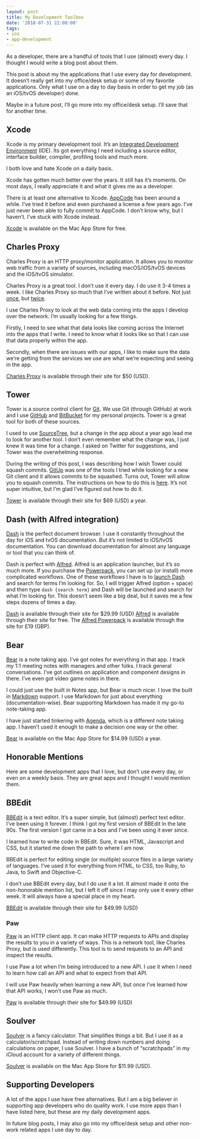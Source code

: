 ```yaml
---
layout: post
title: My Development Toolbox
date: '2018-07-31 22:00:00'
tags:
- ios
- app-development
---
```


As a developer, there are a handful of tools that I use (almost) every day. I thought I would write a blog post about them.

This post is about my the applications that I use every day for development. It doesn’t really get into my office/desk setup or some of my favorite applications. Only what I use on a day to day basis in order to get my job (as an iOS/tvOS developer) done.

Maybe in a future post, I’ll go more into my office/desk setup. I’ll save that for another time.

## Xcode

Xcode is my primary development tool. It’s an [Integrated Development Environment](https://en.wikipedia.org/wiki/Integrated_development_environment) (IDE). Its got everything I need including a source editor, interface builder, compiler, profiling tools and much more.

I both love and hate Xcode on a daily basis.

Xcode has gotten much better over the years. It still has it’s moments. On most days, I really appreciate it and what it gives me as a developer.

There is at least one alternative to Xcode. [AppCode](http://www.jetbrains.com/objc/) has been around a while. I’ve tried it before and even purchased a license a few years ago. I’ve just never been able to fully commit to AppCode. I don’t know why, but I haven’t. I’ve stuck with Xcode instead.

[Xcode](https://itunes.apple.com/us/app/xcode/id497799835?mt=12) is available on the Mac App Store for free.

## Charles Proxy

Charles Proxy is an HTTP proxy/monitor application. It allows you to monitor web traffic from a variety of sources, including macOS/iOS/tvOS devices and the iOS/tvOS simulator.

Charles Proxy is a great tool. I don’t use it every day. I do use it 3-4 times a week. I like Charles Proxy so much that I’ve written about it before. Not just [once](/2016/09/28/setting-up-charles-proxy-on-apple-tv-tvos/), but [twice](/2017/03/17/charles-proxy-primer/).

I use Charles Proxy to look at the web data coming into the apps I develop over the network. I’m usually looking for a few things.

Firstly, I need to see what that data looks like coming across the Internet into the apps that I write. I need to know what it looks like so that I can use that data properly within the app.

Secondly, when there are issues with our apps, I like to make sure the data we’re getting from the services we use are what we’re expecting and seeing in the app.

[Charles Proxy](https://www.charlesproxy.com/) is available through their site for $50 (USD).

## Tower

Tower is a source control client for [Git](https://git-scm.com/). We use Git (through GitHub) at work and I use [GitHub](https://github.com/) and [BitBucket](https://bitbucket.org/) for my personal projects. Tower is a great tool for both of these sources.

I used to use [SourceTree](https://www.sourcetreeapp.com/), but a change in the app about a year ago lead me to look for another tool. I don’t even remember what the change was, I just knew it was time for a change. I asked on Twitter for suggestions, and Tower was the overwhelming response.

During the writing of this post, I was describing how I wish Tower could squash commits. [GitUp](http://gitup.co/) was one of the tools I tried while looking for a new Git client and it allows commits to be squashed. Turns out, Tower will allow you to squash commits. The instructions on how to do this is [here](https://www.git-tower.com/help/mac/commit-history/interactive-rebase). It’s not super intuitive, but I’m glad I’ve figured out how to do it.

[Tower](https://www.git-tower.com/) is available through their site for $69 (USD) a year.

## Dash (with Alfred integration)

[Dash](https://kapeli.com/dash) is the perfect document browser. I use it constantly throughout the day for iOS and tvOS documentation. But it’s not limited to iOS/tvOS documentation. You can download documentation for almost any language or tool that you can think of.

Dash is perfect with [Alfred](https://www.alfredapp.com/). Alfred is an application launcher, but it’s so much more. If you purchase the [Powerpack](https://www.alfredapp.com/powerpack/), you can set up (or install) more complicated workflows. One of these workflows I have is to [launch Dash](https://www.alfredapp.com/blog/productivity/dash-quicker-api-documentation-search/) and search for terms I’m looking for. So, I will trigger Alfred (option + space) and then type `dash {search term}` and Dash will be launched and search for what I’m looking for. This doesn’t seem like a big deal, but it saves me a few steps dozens of times a day.

[Dash](https://kapeli.com/dash) is available through their site for $29.99 (USD) [Alfred](https://www.alfredapp.com/) is available through their site for free. The [Alfred Powerpack](https://www.alfredapp.com/powerpack/) is available through the site for £19 (GBP).

## Bear

[Bear](http://www.bear-writer.com/) is a note taking app. I’ve got notes for everything in that app. I track my 1:1 meeting notes with managers and other folks. I track general conversations. I’ve got outlines on application and component designs in there. I’ve even got video game notes in there.

I could just use the built in Notes app, but Bear is much nicer. I love the built in [Markdown](https://daringfireball.net/projects/markdown/) support. I use Markdown for just about everything (documentation-wise). Bear supporting Markdown has made it my go-to note-taking app.

I have just started tinkering with [Agenda](https://www.agenda.com/), which is a different note taking app. I haven’t used it enough to make a decision one way or the other.

[Bear](https://itunes.apple.com/us/app/bear-beautiful-writing-app/id1091189122?ls=1&mt=12) is available on the Mac App Store for $14.99 (USD) a year.

## Honorable Mentions

Here are some development apps that I love, but don’t use every day, or even on a weekly basis. They are great apps and I thought I would mention them.

## BBEdit

[BBEdit](http://www.barebones.com/products/bbedit/) is a text editor. It’s a super simple, but (almost) perfect text editor. I’ve been using it forever. I think I got my first version of BBEdit in the late 90s. The first version I got came in a box and I’ve been using it ever since.

I learned how to write code in BBEdit. Sure, it was HTML, Javascript and CSS, but it started me down the path to where I am now.

BBEdit is perfect for editing single (or multiple) source files in a large variety of languages. I’ve used it for everything from HTML, to CSS, too Ruby, to Java, to Swift and Objective-C.

I don’t use BBEdit every day, but I do use it a lot. It almost made it onto the non-honorable mention list, but I left it off since I may only use it every other week. It will always have a special place in my heart.

[BBEdit](http://www.barebones.com/products/bbedit/) is available through their site for $49.99 (USD)

### Paw

[Paw](https://paw.cloud/) is an HTTP client app. It can make HTTP requests to APIs and display the results to you in a variety of ways. This is a network tool, like Charles Proxy, but is used differently. This tool is to send requests to an API and inspect the results.

I use Paw a lot when I’m being introduced to a new API. I use it when I need to learn how call an API and what to expect from that API.

I will use Paw heavily when learning a new API, but once I’ve learned how that API works, I won’t use Paw as much.

[Paw](https://paw.cloud/) is available through their site for $49.99 (USD)

## Soulver

[Soulver](https://www.acqualia.com/soulver/) is a fancy calculator. That simplifies things a bit. But I use it as a calculator/scratchpad. Instead of writing down numbers and doing calculations on paper, I use Soulver. I have a bunch of “scratchpads” in my iCloud account for a variety of different things.

[Soulver](http://itunes.apple.com/us/app/soulver/id413965349?mt=12) is available on the Mac App Store for $11.99 (USD).

## Supporting Developers

A lot of the apps I use have free alternatives. But I am a big believer in supporting app developers who do quality work. I use more apps than I have listed here, but these are my daily development apps.

In future blog posts, I may also go into my office/desk setup and other non-work related apps I use day to day.

